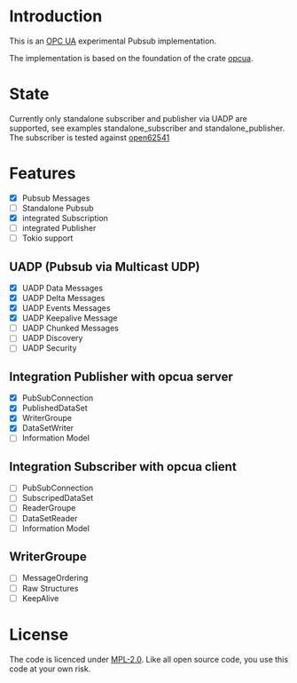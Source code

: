 # Introduction

This is an [OPC UA](https://opcfoundation.org/about/opc-technologies/opc-ua/) experimental Pubsub implementation.

The implementation is based on the foundation of the crate [opcua](https://github.com/locka99/opcua).

# State

Currently only standalone subscriber and publisher via UADP are supported, see examples standalone_subscriber and standalone_publisher. The subscriber is tested against [open62541](https://open62541.org/) 

# Features
* [x] Pubsub Messages
* [ ] Standalone Pubsub
* [x] integrated Subscription
* [ ] integrated Publisher
* [ ] Tokio support
## UADP (Pubsub via Multicast UDP)

* [x] UADP Data Messages
* [x] UADP Delta Messages
* [x] UADP Events Messages
* [x] UADP Keepalive Message
* [ ] UADP Chunked Messages
* [ ] UADP Discovery
* [ ] UADP Security

## Integration Publisher with opcua server

* [x] PubSubConnection
* [x] PublishedDataSet
* [x] WriterGroupe
* [x] DataSetWriter
* [ ] Information Model

## Integration Subscriber with opcua client

* [ ] PubSubConnection
* [ ] SubscripedDataSet
* [ ] ReaderGroupe
* [ ] DataSetReader
* [ ] Information Model

## WriterGroupe
* [ ] MessageOrdering
* [ ] Raw Structures
* [ ] KeepAlive

# License

The code is licenced under [MPL-2.0](https://opensource.org/licenses/MPL-2.0). Like all open source code, you use this code at your own risk.

